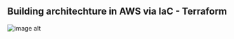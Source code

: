 ## Building architechture in AWS via IaC - Terraform
![image alt](https://github.com/GitCadet/iac-terra-aws/blob/main/Terraform%20Certificate.jpeg?raw=true)
